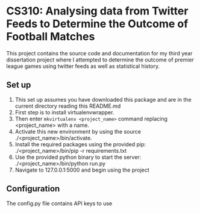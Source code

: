 # CS310: Analysing data from Twitter Feeds to Determine the Outcome of Football Matches

This project contains the source code and documentation for my third year dissertation project where I attempted to determine the outcome of premier league games using twitter feeds as well as statistical history.

## Set up

1. This set up assumes you have downloaded this package and are in the current directory reading this README.md
2. First step is to install virtualenvwrapper.
3. Then enter ```mkvirtualenv <project_name>``` command replacing <project_name> with a name.
4. Activate this new environment by using the source ./<project_name>/bin/activate.
5. Install the required packages using the provided pip: ./<project_name>/bin/pip -r requirements.txt
6. Use the provided python binary to start the server: ./<project_name>/bin/python run.py
7. Navigate to 127.0.0.1:5000 and begin using the project

## Configuration

The config.py file contains API keys to use
